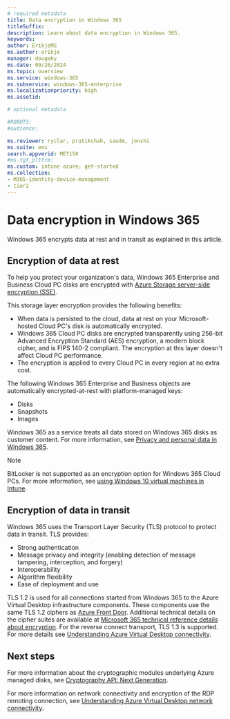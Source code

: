 ```yaml
---
# required metadata
title: Data encryption in Windows 365
titleSuffix:
description: Learn about data encryption in Windows 365.
keywords:
author: ErikjeMS  
ms.author: erikje
manager: dougeby
ms.date: 09/26/2024
ms.topic: overview
ms.service: windows-365
ms.subservice: windows-365-enterprise
ms.localizationpriority: high
ms.assetid: 

# optional metadata

#ROBOTS:
#audience:

ms.reviewer: ryclar, pratikshah, saudm, jonshi
ms.suite: ems
search.appverid: MET150
#ms.tgt_pltfrm:
ms.custom: intune-azure; get-started
ms.collection:
- M365-identity-device-management
- tier2
---
```


<!--ms.reviewer review required before publish-->

# Data encryption in Windows 365

Windows 365 encrypts data at rest and in transit as explained in this article.

## Encryption of data at rest

To help you protect your organization's data, Windows 365 Enterprise and Business Cloud PC disks are encrypted with [Azure Storage server-side encryption (SSE)](/azure/storage/common/storage-service-encryption).

This storage layer encryption provides the following benefits:

- When data is persisted to the cloud, data at rest on your Microsoft-hosted Cloud PC's disk is automatically encrypted.
- Windows 365 Cloud PC disks are encrypted transparently using 256-bit Advanced Encryption Standard (AES) encryption, a modern block cipher, and is FIPS 140-2 compliant. The encryption at this layer doesn't affect Cloud PC performance.
- The encryption is applied to every Cloud PC in every region at no extra cost.

The following Windows 365 Enterprise and Business objects are automatically encrypted-at-rest with platform-managed keys:

- Disks
- Snapshots
- Images

Windows 365 as a service treats all data stored on Windows 365 disks as customer content. For more information, see [Privacy and personal data in Windows 365](./privacy-personal-data.md).

>[!NOTE]
>BitLocker is not supported as an encryption option for Windows 365 Cloud PCs. For more information, see [using Windows 10 virtual machines in Intune](https://go.microsoft.com/fwlink/?linkid=2188944).

## Encryption of data in transit

Windows 365 uses the Transport Layer Security (TLS) protocol to protect data in transit. TLS provides:

- Strong authentication
- Message privacy and integrity (enabling detection of message tampering, interception, and forgery)
- Interoperability
- Algorithm flexibility
- Ease of deployment and use

TLS 1.2 is used for all connections started from Windows 365 to the Azure Virtual Desktop infrastructure components. These components use the same TLS 1.2 ciphers as [Azure Front Door](/azure/frontdoor/concept-end-to-end-tls#supported-cipher-suites). Additional technical details on the cipher suites are available at [Microsoft 365 technical reference details about encryption](/purview/technical-reference-details-about-encryption#tls-cipher-suites-supported-by-microsoft-365). For the reverse connect transport, TLS 1.3 is supported. For more details see [Understanding Azure Virtual Desktop connectivity](/azure/virtual-desktop/network-connectivity).

<!-- ########################## -->
## Next steps

For more information about the cryptographic modules underlying Azure managed disks, see [Cryptography API: Next Generation](/windows/desktop/seccng/cng-portal).

For more information on network connectivity and encryption of the RDP remoting connection, see [Understanding Azure Virtual Desktop network connectivity](/azure/virtual-desktop/network-connectivity).
